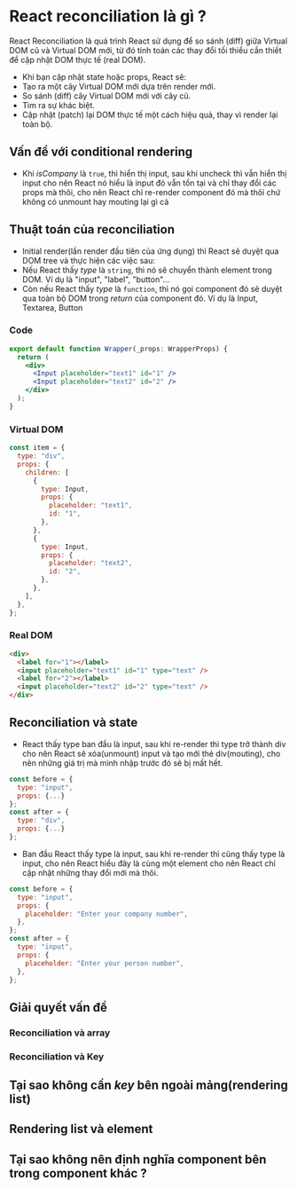 # React reconciliation là gì ?

React Reconciliation là quá trình React sử dụng để so sánh (diff) giữa Virtual DOM cũ và Virtual DOM mới, từ đó tính toán các thay đổi tối thiểu cần thiết để cập nhật DOM thực tế (real DOM).

- Khi bạn cập nhật state hoặc props, React sẽ:
- Tạo ra một cây Virtual DOM mới dựa trên render mới.
- So sánh (diff) cây Virtual DOM mới với cây cũ.
- Tìm ra sự khác biệt.
- Cập nhật (patch) lại DOM thực tế một cách hiệu quả, thay vì render lại toàn bộ.

## Vấn đề với conditional rendering

- Khi _isCompany_ là `true`, thì hiển thị input, sau khi uncheck thì vẫn hiển thị input cho nên React nó hiểu là input đó vẫn tồn tại và chỉ thay đổi các props mà thôi, cho nên React chỉ re-render component đó mà thôi chứ không có unmount hay mouting lại gì cả

## Thuật toán của reconciliation

- Initial render(lần render đầu tiên của ứng dụng) thì React sẽ duyệt qua DOM tree và thực hiện các việc sau:
- Nếu React thấy _type_ là `string`, thì nó sẽ chuyển thành element trong DOM. Ví dụ là "input", "label", "button"...
- Còn nếu React thấy _type_ là `function`, thì nó gọi component đó sẽ duyệt qua toàn bộ DOM trong _return_ của component đó. Ví dụ là Input, Textarea, Button

### Code

```jsx
export default function Wrapper(_props: WrapperProps) {
  return (
    <div>
      <Input placeholder="text1" id="1" />
      <Input placeholder="text2" id="2" />
    </div>
  );
}
```

### Virtual DOM

```js
const item = {
  type: "div",
  props: {
    children: [
      {
        type: Input,
        props: {
          placeholder: "text1",
          id: "1",
        },
      },
      {
        type: Input,
        props: {
          placeholder: "text2",
          id: "2",
        },
      },
    ],
  },
};
```

### Real DOM

```html
<div>
  <label for="1"></label>
  <input placeholder="text1" id="1" type="text" />
  <label for="2"></label>
  <input placeholder="text2" id="2" type="text" />
</div>
```

## Reconciliation và state

- React thấy type ban đầu là input, sau khi re-render thì type trở thành div cho nên React sẽ xóa(unmount) input và tạo mới thẻ div(mouting), cho nên những giá trị mà mình nhập trước đó sẽ bị mất hết.

```js
const before = {
  type: "input",
  props: {...}
};
const after = {
  type: "div",
  props: {...}
};
```

- Ban đầu React thấy type là input, sau khi re-render thì cũng thấy type là input, cho nên React hiểu đây là cùng một element cho nên React chỉ cập nhật những thay đổi mới mà thôi.

```js
const before = {
  type: "input",
  props: {
    placeholder: "Enter your company number",
  },
};
const after = {
  type: "input",
  props: {
    placeholder: "Enter your person number",
  },
};
```

## Giải quyết vấn đề

### Reconciliation và array

### Reconciliation và Key

## Tại sao không cần _key_ bên ngoài mảng(rendering list)

## Rendering list và element

## Tại sao không nên định nghĩa component bên trong component khác ?

